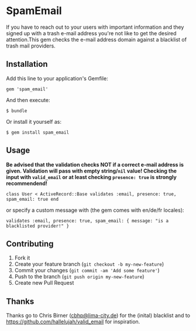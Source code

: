 # SpamEmail

If you have to reach out to your users with important information and they signed
up with a trash e-mail address you're not like to get the desired attention.This
gem checks the e-mail address domain against a blacklist of trash mail providers.

## Installation

Add this line to your application's Gemfile:

    gem 'spam_email'

And then execute:

    $ bundle

Or install it yourself as:

    $ gem install spam_email

## Usage

**Be advised that the validation checks NOT if a correct e-mail address is given.
Validation will pass with empty string/`nil` value! Checking the input with
`valid_email` or at least checking `presence: true` is strongly recommendend!**

``class User < ActiveRecord::Base
  validates :email, presence: true, spam_email: true
end
``

or specify a custom message with (the gem comes with en/de/fr locales):

`validates :email, presence: true, spam_email: { message: "is a blacklisted provider!" }`

## Contributing

1. Fork it
2. Create your feature branch (`git checkout -b my-new-feature`)
3. Commit your changes (`git commit -am 'Add some feature'`)
4. Push to the branch (`git push origin my-new-feature`)
5. Create new Pull Request

## Thanks

Thanks go to Chris Birner (cbhp@lima-city.de) for the (inital) blacklist and
to https://github.com/hallelujah/valid_email for inspiration.